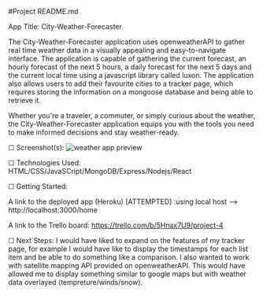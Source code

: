 #Project README.md

App Title: City-Weather-Forecaster.

The City-Weather-Forecaster application uses openweatherAPI to gather real time weather data in a visually appealing and easy-to-navigate interface.
The application is capable of gathering the current forecast, an hourly forecast of the next 5 hours, a daily forecast for the next 5 days and the current local time using a javascript library called luxon.
The application also allows users to add their favourite cities to a tracker page, which requires storing the information on a mongoose database and being able to retrieve it. 

Whether you're a traveler, a commuter, or simply curious about the weather, the City-Weather-Forecaster application equips you with the tools you need to make informed decisions and stay weather-ready.

☐ Screenshot(s): 
![weather app preview](https://tinyurl.com/486zuzer)

☐ Technologies Used: 
HTML/CSS/JavaSCript/MongoDB/Express/Nodejs/React

☐ Getting Started:

A link to the deployed app (Heroku) [ATTEMPTED] :using local host  --> http://localhost:3000/home

A link to the Trello board: https://trello.com/b/5Hnax7U9/project-4

☐ Next Steps: 
I would have liked to expand on the features of my tracker page, for example I would have like to display the timestamps for each list item and be able to do something like a comparison.
I also wanted to work with satellite mapping API provided on openweatherAPI. This would have allowed me to display something similar to google maps but with weather data overlayed (tempreture/winds/snow).
